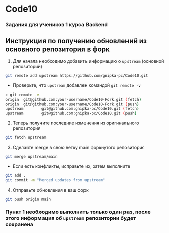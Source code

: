 # Code10

### Задания для учеников 1 курса Backend

## Инструкция по получению обновлений из основного репозитория в форк

1. Для начала необходимо добавить информацию о `upstream` (основной репозиторий)
```bash
git remote add upstream https://github.com/gnipka-pc/Code10.git
```
  - Проверьте, что `upstream` добавлен командой `git remote -v`
```bash
» git remote -v
origin  git@github.com:your-username/Code10-Fork.git (fetch)
origin  git@github.com:your-username/Code10-Fork.git (push)
upstream        git@github.com:gnipka-pc/Code10.git (fetch)
upstream        git@github.com:gnipka-pc/Code10.git (push)
```
2. Теперь получите последние изменения из оригинального репозитория
```bash
git fetch upstream
```
3. Сделайте merge в свою ветку main форкнутого репозитория
```bash
git merge upstream/main
```
  - Если есть конфликты, исправьте их, затем выполните
```bash
git add .
git commit -m "Merged updates from upstream"
```
4. Отправьте обновления в ваш форк
```bash
git push origin main
```

### Пункт 1 необходимо выполнить только один раз, после этого информация об `upstream` репозитории будет сохранена

